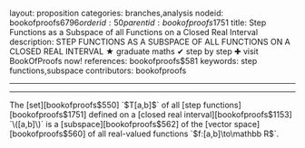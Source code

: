 layout: proposition
categories: branches,analysis
nodeid: bookofproofs$6796
orderid: 50
parentid: bookofproofs$1751
title: Step Functions as a Subspace of all Functions on a Closed Real Interval
description: STEP FUNCTIONS AS A SUBSPACE OF ALL FUNCTIONS ON A CLOSED REAL INTERVAL ★ graduate maths ✔ step by step ✚ visit BookOfProofs now!
references: bookofproofs$581
keywords: step functions,subspace
contributors: bookofproofs

---


---

The [set][bookofproofs$550] `$T[a,b]$` of all [step functions][bookofproofs$1751] defined on a [closed real interval][bookofproofs$1153] `\([a,b]\)` is a [subspace][bookofproofs$562] of the [vector space][bookofproofs$560] of all real-valued functions `$f:[a,b]\to\mathbb R$`.
